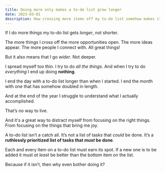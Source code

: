 ```yaml
---
title: Doing more only makes a to-do list grow longer
date: 2023-03-01
description: How crossing more items off my to-do list somehow makes it fill up even faster.
---
```


If I do more things my to-do list gets *longer*, not shorter.

The more things I cross off the more opportunities open. The more ideas appear. The more people I connect with. All great things!

But it also means that I go *wider*. Not deeper.

I spread myself too thin. I try to do *all the things*. And when I try to do *everything* I end up doing **nothing**.

I end the day with a to-do list longer than when I started. I end the month with one that has somehow doubled in length.

And at the end of the year I struggle to understand what I actually accomplished.

That’s no way to live.

And it's a great way to distract myself from focusing on the right things. From focusing on the things that bring me joy.

A to-do list isn’t a catch all. It’s not a list of tasks that *could* be done. It’s a **ruthlessly prioritized list of tasks that *must* be done**.

Each and every item on a to-do list must earn its spot. If a new one is to be added it must *at least* be better than the bottom item on the list.

Because if it isn’t, then why even bother doing it?
